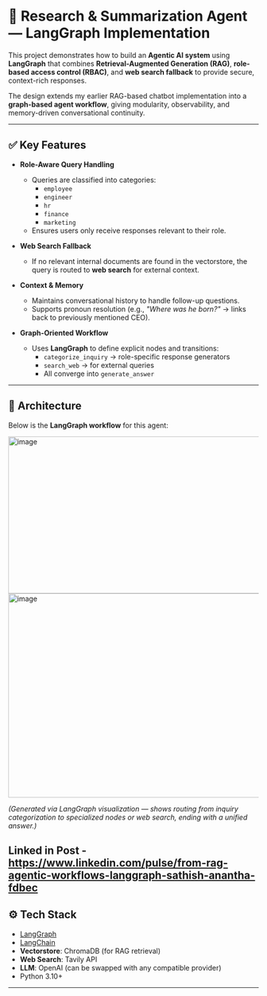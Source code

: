 # 🔹 Research & Summarization Agent — LangGraph Implementation

This project demonstrates how to build an **Agentic AI system** using **LangGraph** that combines **Retrieval-Augmented Generation (RAG)**, **role-based access control (RBAC)**, and **web search fallback** to provide secure, context-rich responses.  

The design extends my earlier RAG-based chatbot implementation into a **graph-based agent workflow**, giving modularity, observability, and memory-driven conversational continuity.  

---

## ✅ Key Features

- **Role-Aware Query Handling**  
  - Queries are classified into categories:  
    - `employee`  
    - `engineer`  
    - `hr`  
    - `finance`  
    - `marketing`  
  - Ensures users only receive responses relevant to their role.

- **Web Search Fallback**  
  - If no relevant internal documents are found in the vectorstore, the query is routed to **web search** for external context.

- **Context & Memory**  
  - Maintains conversational history to handle follow-up questions.  
  - Supports pronoun resolution (e.g., *"Where was he born?"* → links back to previously mentioned CEO).

- **Graph-Oriented Workflow**  
  - Uses **LangGraph** to define explicit nodes and transitions:  
    - `categorize_inquiry` → role-specific response generators  
    - `search_web` → for external queries  
    - All converge into `generate_answer`  

---

## 🔹 Architecture

Below is the **LangGraph workflow** for this agent:  

<img width="551" height="316" alt="image" src="https://github.com/user-attachments/assets/ecb03572-0fc7-4cb0-ac05-1aae675e9d30" />

<img width="1266" height="411" alt="image" src="https://github.com/user-attachments/assets/cf0b9581-9ac4-4e76-a371-78df48cf3aa8" />

 
*(Generated via LangGraph visualization — shows routing from inquiry categorization to specialized nodes or web search, ending with a unified answer.)*

Linked in Post -  https://www.linkedin.com/pulse/from-rag-agentic-workflows-langgraph-sathish-anantha-fdbec
---

## ⚙️ Tech Stack

- [LangGraph](https://github.com/langchain-ai/langgraph)  
- [LangChain](https://github.com/langchain-ai/langchain)  
- **Vectorstore**: ChromaDB (for RAG retrieval)  
- **Web Search**: Tavily API  
- **LLM**: OpenAI (can be swapped with any compatible provider)  
- Python 3.10+

---
  

